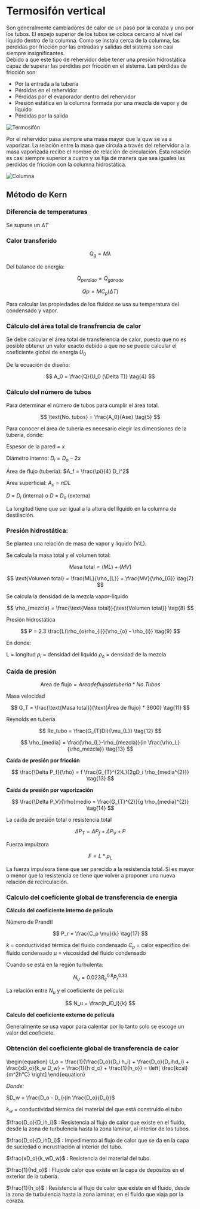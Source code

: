 # Termosifón vertical

Son generalmente cambiadores de calor de un paso por la coraza y uno por los tubos. El espejo superior de los tubos se coloca cercano al nivel del líquido dentro de la columna. Como se instala cerca de la columna, las pérdidas por fricción por las entradas y salidas del sistema son casi siempre insignificantes. \
Debido a que este tipo de rehervidor debe tener una presión hidrostática capaz de superar las pérdidas por fricción en el sistema. Las pérdidas de fricción son:

+ Por la entrada a la tubería
+ Pérdidas en el rehervidor
+ Pérdidas por el evaporador dentro del rehervidor
+ Presión estática en la columna formada por una mezcla de vapor y de líquido
+ Pérdidas por la salida 

![Termosifón](../imagen/Termosifón/Termo.PNG)

Por el rehervidor pasa siempre una masa mayor que la quw se va a vaporizar. La relación entre la masa que circula a través del rehervidor a la masa vaporizada recibe el nombre de relación de circulación. Esta relación es casi siempre superior a cuatro y se fija de manera que sea iguales las perdidas de fricción con la columna hidrostática. 

![Columna](../imagen/Colum.PNG)

## **Método de Kern**

### Diferencia de temperaturas

Se supune un $\Delta T$

### **Calor transferido**

$$
Q_g = M \lambda \tag{1} 
$$

Del balance de energía:

$$
Q_{perdido} = Q_{ganado} \tag{2}
$$

$$
Qp = MC_p(\Delta T) \tag{3}
$$

Para calcular las propiedades de los fluidos se usa su temperatura del condensado y vapor.


### **Cálculo del área total de transfrencia de calor**

Se debe calcular el área total de transferencia de calor, puesto que no es posible obtener un valor exacto debido a que no se puede calcular el coeficiente global de energía $U_0$

De la ecuación de diseño:

$$
A_0 = \frac{Q}{U_0 (\Delta T)} \tag{4}
$$

### **Cálculo del número de tubos**

Para determinar el número de tubos para cumplir el área total.

$$
\text{No. tubos} = \frac{A_0}{Ase} \tag{5}
$$

Para conocer el área de tubería es necesario elegir las dimensiones de la tubería, donde:

Espesor de la pared = $x$

Diámetro interno:
$D_i = D_o - 2x$

Área de flujo (tubería):
$A_f = \frac{\pi}{4} D_i^2$

Área superficial:
$A_s = \pi DL$

$D$ = $D_i$ (interna) o $D$ = $D_o$ (externa)

La longitud tiene que ser igual a la altura del líquido en la columna de destilación.

### **Presión hidrostática:**

Se plantea una relación de masa de vapor y líquido (V:L).

Se calcula la masa total y el volumen total:

$$
\text{Masa total} = (ML) + (MV) \tag{6}
$$

$$
\text{Volumen total} = \frac{ML}{\rho_{L}} + \frac{MV}{\rho_{G}} \tag{7} 
$$

Se calcula la densidad de la mezcla vapor-líquido

$$
\rho_{mezcla} = \frac{\text{Masa total}}{\text{Volumen total}} \tag{8}
$$

Presión hidrostática

$$
P = 2.3 \frac{L(\rho_{o}rho_{i}}{\rho_{o} - \rho_{i}} \tag{9}
$$

En donde:

L = longitud
$\rho_i$ = densidad del liquido
$\rho_o$ = densidad de la mezcla

### **Caída de presión**

$$ \text{Area de flujo} = Area de flujo de tuberia * No.Tubos \tag{10}$$

Masa velocidad

$$
G_T = \frac{\text{Masa total}}{\text{Área de flujo} * 3600} \tag{11}
$$

Reynolds en tubería

$$
Re_tubo = \frac{G_{T}Di}{\mu_{L}} \tag{12}
$$

$$
\rho_{media} = \frac{\rho_{L}-\rho_{mezcla}}{ln \frac{\rho_L}{\rho_mezcla}} \tag{13}
$$

**Caída de presión por fricción**

$$
\frac{\Delta P_f}{\rho} = f \frac{G_{T}^{2}L}{2gD_i \rho_{media^{2}}} \tag{13} 
$$

**Caída de presión por vaporización**

$$
\frac{\Delta P_V}{\rho}medio = \frac{G_{T}^{2}}{g \rho_{media}^{2}} \tag{14}
$$

La caída de presión total o resistencia total

$$
\Delta P_T = \Delta P_f + \Delta P_V + P \tag{15}
$$

Fuerza impulzora

$$
F = L * \rho_{L} \tag{16}
$$

La fuerza impulsora tiene que ser parecido a la resistencia total. Si es mayor o menor que la resistencia se tiene que volver a proponer una nueva relación de recirculación.

### **Calculo del coeficiente global de transferencia de energia**

**Cálculo del coeficiente interno de película**

Número de Prandtl

$$
P_r = \frac{C_p \mu}{k} \tag{17}
$$

$k$ = conductividad térmica del fluido condensado
$C_p$ = calor especifíco del fluido condensado
$\mu$ = viscosidad del fluido condensado

Cuando se está en la región turbulenta:

$$
N_u = 0.023 R_e^{0.8} P_r^{0.33} \tag{18}
$$

La relación entre $N_u$ y el coeficiente de película:

$$
N_u = \frac{h_iD_i}{k}
$$

**Calculo del coeficiente externo de película**

Generalmente se usa vapor para calentar por lo tanto solo se escoge un valor del coeficiete.

### **Obtención del coeficiente global de transferencia de calor**

\begin{equation}
U_o = \frac{1}{\frac{D_o}{D_i h_i} + \frac{D_o}{D_ihd_i} + \frac{xD_o}{k_w D_w} + \frac{1}{h d_o} + \frac{1}{h_o}} = \left[ \frac{kcal}{m^2h°C} \right]
\end{equation}

*Donde:*

$D_w = \frac{D_o - D_i}{ln \frac{D_o}{D_i}}$

$k_w$ = conductividad térmica del material del que está construido el tubo

$\frac{D_o}{D_ih_i}$ : Resistencia al flujo de calor que existe en el fluido, desde la zona de turbulencia hasta la zona laminar, al interior de los tubos.

$\frac{D_o}{D_ihD_i}$ : Impedimento al flujo de calor que se da en la capa de suciedad o incrustración al interior del tubo.

$\frac{xD_o}{k_wD_w}$ : Resistencia del material del tubo.

$\frac{1}{hd_o}$ : Flujode calor que existe en la capa de depósitos en el exterior de la tubería.

$\frac{1}{h_o}$ : Resistencia al flujo de calor que existe en el fluido, desde la zona de turbulencia hasta la zona laminar, en el fluido que viaja por la coraza.
